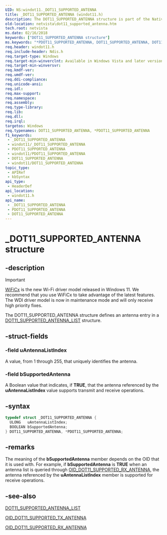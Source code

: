 ```yaml
---
UID: NS:windot11._DOT11_SUPPORTED_ANTENNA
title: _DOT11_SUPPORTED_ANTENNA (windot11.h)
description: The DOT11_SUPPORTED_ANTENNA structure is part of the Native 802.11 Wireless LAN interface, which is deprecated for Windows 10 and later.
old-location: netvista\dot11_supported_antenna.htm
tech.root: netvista
ms.date: 02/16/2018
keywords: ["DOT11_SUPPORTED_ANTENNA structure"]
ms.keywords: "*PDOT11_SUPPORTED_ANTENNA, DOT11_SUPPORTED_ANTENNA, DOT11_SUPPORTED_ANTENNA structure [Network Drivers Starting with Windows Vista], Native_802.11_data_types_b48dfe45-efbc-4f88-a754-3e1fba8e45f6.xml, PDOT11_SUPPORTED_ANTENNA, PDOT11_SUPPORTED_ANTENNA structure pointer [Network Drivers Starting with Windows Vista], _DOT11_SUPPORTED_ANTENNA, netvista.dot11_supported_antenna, windot11/DOT11_SUPPORTED_ANTENNA, windot11/PDOT11_SUPPORTED_ANTENNA"
req.header: windot11.h
req.include-header: Ndis.h
req.target-type: Windows
req.target-min-winverclnt: Available in Windows Vista and later versions of the Windows operating   systems.
req.target-min-winversvr: 
req.kmdf-ver: 
req.umdf-ver: 
req.ddi-compliance: 
req.unicode-ansi: 
req.idl: 
req.max-support: 
req.namespace: 
req.assembly: 
req.type-library: 
req.lib: 
req.dll: 
req.irql: 
targetos: Windows
req.typenames: DOT11_SUPPORTED_ANTENNA, *PDOT11_SUPPORTED_ANTENNA
f1_keywords:
 - _DOT11_SUPPORTED_ANTENNA
 - windot11/_DOT11_SUPPORTED_ANTENNA
 - PDOT11_SUPPORTED_ANTENNA
 - windot11/PDOT11_SUPPORTED_ANTENNA
 - DOT11_SUPPORTED_ANTENNA
 - windot11/DOT11_SUPPORTED_ANTENNA
topic_type:
 - APIRef
 - kbSyntax
api_type:
 - HeaderDef
api_location:
 - windot11.h
api_name:
 - _DOT11_SUPPORTED_ANTENNA
 - PDOT11_SUPPORTED_ANTENNA
 - DOT11_SUPPORTED_ANTENNA
---
```


# _DOT11_SUPPORTED_ANTENNA structure


## -description

> [!Important]
> [WiFiCx](/windows-hardware/drivers/netcx/wifi-wdf-class-extension-wificx) is the new Wi-Fi driver model released in Windows 11. We recommend that you use WiFiCx to take advantage of the latest features. The WDI driver model is now in maintenance mode and will only receive high priority fixes.

The DOT11_SUPPORTED_ANTENNA structure defines an antenna entry in a
  <a href="..\windot11\ns-windot11-_dot11_supported_antenna_list.md">
  DOT11_SUPPORTED_ANTENNA_LIST</a> structure.

## -struct-fields

### -field uAntennaListIndex

A value, from 1 through 255, that uniquely identifies the antenna.

### -field bSupportedAntenna

A Boolean value that indicates, if <b>TRUE</b>, that the antenna referenced by the
     <b>uAntennaListIndex</b> value supports transmit and receive operations.

## -syntax

```cpp
typedef struct _DOT11_SUPPORTED_ANTENNA {
  ULONG   uAntennaListIndex;
  BOOLEAN bSupportedAntenna;
} DOT11_SUPPORTED_ANTENNA, *PDOT11_SUPPORTED_ANTENNA;
```

## -remarks

The meaning of the
    <b>bSupportedAntenna</b> member depends on the OID that it is used with. For example, if
    <b>bSupportedAntenna</b> is <b>TRUE</b> when an antenna list is queried through
    <a href="/previous-versions/ms893804(v=msdn.10)">OID_DOT11_SUPPORTED_RX_ANTENNA</a>,
    the antenna referenced by the
    <b>uAntennaListIndex</b> member is supported for receive operations.

## -see-also

<a href="..\windot11\ns-windot11-_dot11_supported_antenna_list.md">DOT11_SUPPORTED_ANTENNA_LIST</a>



<a href="/previous-versions/windows/embedded/ee484405(v=winembedded.80)">OID_DOT11_SUPPORTED_TX_ANTENNA</a>



<a href="/previous-versions/ms893804(v=msdn.10)">OID_DOT11_SUPPORTED_RX_ANTENNA</a>

